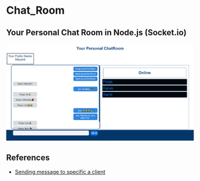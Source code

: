 # Chat_Room
Your Personal Chat Room in Node.js (Socket.io)
-------------------------------------------------
![](./Preview/Preview.png)
## References
* [Sending message to specific a client](https://www.codershood.info/2016/01/24/sending-message-specific-user-socket-io/#:~:text=To%20send%20a%20message%20to,send%20a%20message%20to%20user1.)

